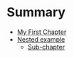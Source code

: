 # Summary

- [My First Chapter](chapter_1.md)
- [Nested example](nested/README.md)
    - [Sub-chapter](nested/sub-chapter.md)

